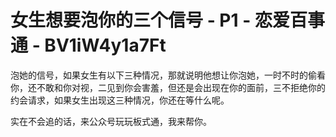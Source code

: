 # 女生想要泡你的三个信号 - P1 - 恋爱百事通 - BV1iW4y1a7Ft

泡她的信号，如果女生有以下三种情况，那就说明他想让你泡她，一时不时的偷看你，还不敢和你对视，二见到你会害羞，但还是会出现在你的面前，三不拒绝你的约会请求，如果女生出现这三种情况，你还在等什么呢。

实在不会追的话，来公众号玩玩板式通，我来帮你。